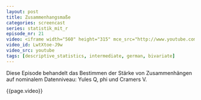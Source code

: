 ```yaml
---
layout: post
title: Zusammenhangsmaße
categories: screencast
series: statistik_mit_r
episode_nr: 21
video: <iframe width="560" height="315" mce_src="http://www.youtube.com/embed/LwtXtoe-J9w" frameborder="0" allowfullscreen="" src="http://www.youtube.com/embed/LwtXtoe-J9w"></iframe>
video_id: LwtXtoe-J9w
video_src: youtube
tags: [descriptive_statistics, intermediate, german, bivariate]
---
```


Diese Episode behandelt das Bestimmen der Stärke von Zusammenhängen auf nominalem Datenniveau: Yules Q, phi und Cramers V.
<!--more-->
{{page.video}}
